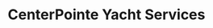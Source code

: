 ---
title: "CenterPointe Yacht Services"
url: /milwaukee/centerpointe-yacht-services/
shop: boat
---